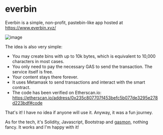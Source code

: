 # everbin
Everbin is a simple, non-profit, pastebin-like app hosted at https://www.everbin.xyz/ 

![image](https://www.everbin.xyz/Screenshot.png)

The idea is also very simple:
* You may create bins with up to 10k bytes, which is equivalent to 10,000 characters in most cases.
* You only need to pay the necessary GAS to send the transaction. The service itself is free.
* Your content stays there forever.
* It uses Metamask to send transactions and interact with the smart contract.
* The code has been verified on Etherscan.io:  https://etherscan.io/address/0x235c807707f453befc5b077de3295e278d223bdf#code 

That's it! I have no idea if anyone will use it. Anyway, it was a fun journey.

As for the tech, it's Solidity, Javascript, Bootstrap and [gasmon](https://www.npmjs.com/package/gasmon), nothing fancy.
It works and I'm happy with it!
